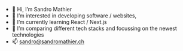 - 👋 Hi, I’m Sandro Mathier
- 👀 I’m interested in developing software / websites, 
- 🌱 I’m currently learning React / Next.js
- 💞️ I’m comparing different tech stacks and focussing on the newest technologies
- 📫 sandro@sandromathier.ch

<!---
sandroraspille/sandroraspille is a ✨ special ✨ repository because its `README.md` (this file) appears on your GitHub profile.
You can click the Preview link to take a look at your changes.
--->
